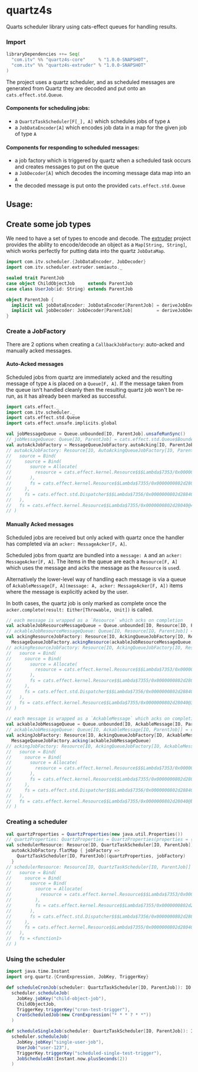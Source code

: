# quartz4s
Quarts scheduler library using cats-effect queues for handling results.

### Import
```scala
libraryDependencies ++= Seq(
  "com.itv" %% "quartz4s-core"     % "1.0.0-SNAPSHOT",
  "com.itv" %% "quartz4s-extruder" % "1.0.0-SNAPSHOT"
)
```

The project uses a quartz scheduler, and as scheduled messages are generated from Quartz they are
decoded and put onto an `cats.effect.std.Queue`.

#### Components for scheduling jobs:
* a `QuartzTaskScheduler[F[_], A]` which schedules jobs of type `A`
* a `JobDataEncoder[A]` which encodes job data in a map for the given job of type `A`

#### Components for responding to scheduled messages:
* a job factory which is triggered by quartz when a scheduled task occurs and creates messages to put on the queue
* a `JobDecoder[A]` which decodes the incoming message data map into an `A`
* the decoded message is put onto the provided `cats.effect.std.Queue`


## Usage:

## Create some job types
We need to have a set of types to encode and decode.
The [extruder](https://janstenpickle.github.io/extruder/) project provides the ability to
encode/decode an object as a `Map[String, String]`, which works perfectly for 
putting data into the quartz `JobDataMap`.
```scala
import com.itv.scheduler.{JobDataEncoder, JobDecoder}
import com.itv.scheduler.extruder.semiauto._

sealed trait ParentJob
case object ChildObjectJob     extends ParentJob
case class UserJob(id: String) extends ParentJob

object ParentJob {
  implicit val jobDataEncoder: JobDataEncoder[ParentJob] = deriveJobEncoder[ParentJob]
  implicit val jobDecoder: JobDecoder[ParentJob]         = deriveJobDecoder[ParentJob]
}
```

### Create a JobFactory
There are 2 options when creating a `CallbackJobFactory`: auto-acked and manually acked messages.

#### Auto-Acked messages
Scheduled jobs from quartz are immediately acked and the resulting message of type `A` is placed on a `Queue[F, A]`.
If the message taken from the queue isn't handled cleanly then the resulting quartz job won't be re-run,
as it has already been marked as successful. 
```scala
import cats.effect._
import com.itv.scheduler._
import cats.effect.std.Queue
import cats.effect.unsafe.implicits.global

val jobMessageQueue = Queue.unbounded[IO, ParentJob].unsafeRunSync()
// jobMessageQueue: Queue[IO, ParentJob] = cats.effect.std.Queue$BoundedQueue@3daf6033
val autoAckJobFactory = MessageQueueJobFactory.autoAcking[IO, ParentJob](jobMessageQueue)
// autoAckJobFactory: Resource[IO, AutoAckingQueueJobFactory[IO, ParentJob]] = Bind(
//   source = Bind(
//     source = Bind(
//       source = Allocate(
//         resource = cats.effect.kernel.Resource$$$Lambda$7353/0x0000000802d14840@5c6ba07c
//       ),
//       fs = cats.effect.kernel.Resource$$Lambda$7355/0x0000000802d28040@29cc1aea
//     ),
//     fs = cats.effect.std.Dispatcher$$$Lambda$7356/0x0000000802d28840@5d437bb6
//   ),
//   fs = cats.effect.kernel.Resource$$Lambda$7355/0x0000000802d28040@410fa7a2
// )
```

#### Manually Acked messages
Scheduled jobs are received but only acked with quartz once the handler has completed via an `acker: MessageAcker[F, A]`.

Scheduled jobs from quartz are bundled into a `message: A` and an `acker: MessageAcker[F, A]`.
The items in the queue are each a `Resource[F, A]` which uses the message and acks the message as the `Resource` is `use`d.

Alternatively the lower-level way of handling each message is via a queue of
`AckableMessage[F, A](message: A, acker: MessageAcker[F, A])` items where the message is explicitly acked by the user.

In both cases, the quartz job is only marked as complete once the `acker.complete(result: Either[Throwable, Unit])` is called.
```scala
// each message is wrapped as a `Resource` which acks on completion
val ackableJobResourceMessageQueue = Queue.unbounded[IO, Resource[IO, ParentJob]].unsafeRunSync()
// ackableJobResourceMessageQueue: Queue[IO, Resource[IO, ParentJob]] = cats.effect.std.Queue$BoundedQueue@5a8b4553
val ackingResourceJobFactory: Resource[IO, AckingQueueJobFactory[IO, Resource, ParentJob]] =
  MessageQueueJobFactory.ackingResource(ackableJobResourceMessageQueue)
// ackingResourceJobFactory: Resource[IO, AckingQueueJobFactory[IO, Resource, ParentJob]] = Bind(
//   source = Bind(
//     source = Bind(
//       source = Allocate(
//         resource = cats.effect.kernel.Resource$$$Lambda$7353/0x0000000802d14840@3d5491bf
//       ),
//       fs = cats.effect.kernel.Resource$$Lambda$7355/0x0000000802d28040@3df5fa9b
//     ),
//     fs = cats.effect.std.Dispatcher$$$Lambda$7356/0x0000000802d28840@7560c341
//   ),
//   fs = cats.effect.kernel.Resource$$Lambda$7355/0x0000000802d28040@3bec3c45
// )

// each message is wrapped as a `AckableMessage` which acks on completion
val ackableJobMessageQueue = Queue.unbounded[IO, AckableMessage[IO, ParentJob]].unsafeRunSync()
// ackableJobMessageQueue: Queue[IO, AckableMessage[IO, ParentJob]] = cats.effect.std.Queue$BoundedQueue@43163b9b
val ackingJobFactory: Resource[IO, AckingQueueJobFactory[IO, AckableMessage, ParentJob]] =
  MessageQueueJobFactory.acking(ackableJobMessageQueue)
// ackingJobFactory: Resource[IO, AckingQueueJobFactory[IO, AckableMessage, ParentJob]] = Bind(
//   source = Bind(
//     source = Bind(
//       source = Allocate(
//         resource = cats.effect.kernel.Resource$$$Lambda$7353/0x0000000802d14840@13c4ca75
//       ),
//       fs = cats.effect.kernel.Resource$$Lambda$7355/0x0000000802d28040@61fcf175
//     ),
//     fs = cats.effect.std.Dispatcher$$$Lambda$7356/0x0000000802d28840@69fb9b8b
//   ),
//   fs = cats.effect.kernel.Resource$$Lambda$7355/0x0000000802d28040@b7aff2b
// )
```

### Creating a scheduler
```scala
val quartzProperties = QuartzProperties(new java.util.Properties())
// quartzProperties: QuartzProperties = QuartzProperties(properties = {})
val schedulerResource: Resource[IO, QuartzTaskScheduler[IO, ParentJob]] =
  autoAckJobFactory.flatMap { jobFactory => 
    QuartzTaskScheduler[IO, ParentJob](quartzProperties, jobFactory)
  }
// schedulerResource: Resource[IO, QuartzTaskScheduler[IO, ParentJob]] = Bind(
//   source = Bind(
//     source = Bind(
//       source = Bind(
//         source = Allocate(
//           resource = cats.effect.kernel.Resource$$$Lambda$7353/0x0000000802d14840@5c6ba07c
//         ),
//         fs = cats.effect.kernel.Resource$$Lambda$7355/0x0000000802d28040@29cc1aea
//       ),
//       fs = cats.effect.std.Dispatcher$$$Lambda$7356/0x0000000802d28840@5d437bb6
//     ),
//     fs = cats.effect.kernel.Resource$$Lambda$7355/0x0000000802d28040@410fa7a2
//   ),
//   fs = <function1>
// )
```

### Using the scheduler
```scala
import java.time.Instant
import org.quartz.{CronExpression, JobKey, TriggerKey}

def scheduleCronJob(scheduler: QuartzTaskScheduler[IO, ParentJob]): IO[Option[Instant]] =
  scheduler.scheduleJob(
    JobKey.jobKey("child-object-job"),
    ChildObjectJob,
    TriggerKey.triggerKey("cron-test-trigger"),
    CronScheduledJob(new CronExpression("* * * ? * *"))
  )

def scheduleSingleJob(scheduler: QuartzTaskScheduler[IO, ParentJob]): IO[Option[Instant]] =
  scheduler.scheduleJob(
    JobKey.jobKey("single-user-job"),
    UserJob("user-123"),
    TriggerKey.triggerKey("scheduled-single-test-trigger"),
    JobScheduledAt(Instant.now.plusSeconds(2))
  )
```
